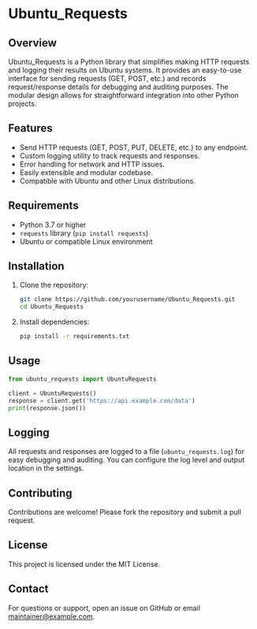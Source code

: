 # Ubuntu_Requests

## Overview
Ubuntu_Requests is a Python library that simplifies making HTTP requests and logging their results on Ubuntu systems. It provides an easy-to-use interface for sending requests (GET, POST, etc.) and records request/response details for debugging and auditing purposes. The modular design allows for straightforward integration into other Python projects.

## Features
- Send HTTP requests (GET, POST, PUT, DELETE, etc.) to any endpoint.
- Custom logging utility to track requests and responses.
- Error handling for network and HTTP issues.
- Easily extensible and modular codebase.
- Compatible with Ubuntu and other Linux distributions.

## Requirements
- Python 3.7 or higher
- `requests` library (`pip install requests`)
- Ubuntu or compatible Linux environment

## Installation

1. Clone the repository:
    ```bash
    git clone https://github.com/yourusername/Ubuntu_Requests.git
    cd Ubuntu_Requests
    ```
2. Install dependencies:
    ```bash
    pip install -r requirements.txt
    ```

## Usage

```python
from ubuntu_requests import UbuntuRequests

client = UbuntuRequests()
response = client.get('https://api.example.com/data')
print(response.json())
```

## Logging

All requests and responses are logged to a file (`ubuntu_requests.log`) for easy debugging and auditing. You can configure the log level and output location in the settings.

## Contributing

Contributions are welcome! Please fork the repository and submit a pull request.

## License

This project is licensed under the MIT License.

## Contact

For questions or support, open an issue on GitHub or email maintainer@example.com.

